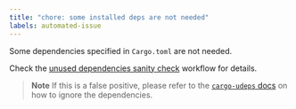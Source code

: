 ```yaml
---
title: "chore: some installed deps are not needed"
labels: automated-issue
---
```


Some dependencies specified in `Cargo.toml` are not needed.

Check the [unused dependencies sanity check]({{env.WORKFLOW_URL}}) workflow for details.

> **Note**
> If this is a false positive, please refer to the [`cargo-udeps` docs][cargo-udeps-docs] on how to ignore the dependencies.

[cargo-udeps-docs]: https://github.com/est31/cargo-udeps#ignoring-some-of-the-dependencies
